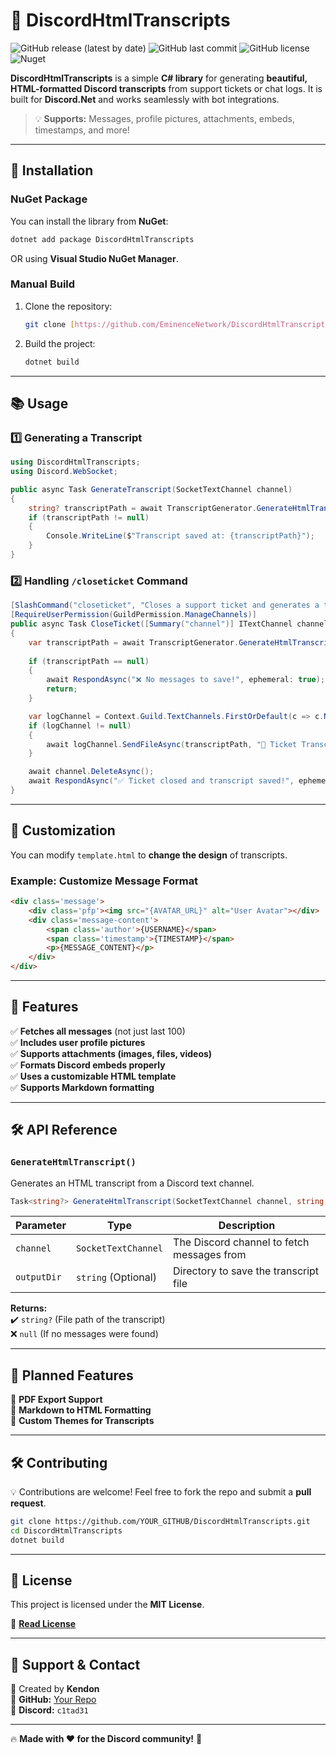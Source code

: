 # 🍿 DiscordHtmlTranscripts

![GitHub release (latest by date)](https://img.shields.io/github/v/release/YOUR_GITHUB/DiscordHtmlTranscripts)
![GitHub last commit](https://img.shields.io/github/last-commit/YOUR_GITHUB/DiscordHtmlTranscripts)
![GitHub license](https://img.shields.io/github/license/YOUR_GITHUB/DiscordHtmlTranscripts)
![Nuget](https://img.shields.io/nuget/v/DiscordHtmlTranscripts?label=NuGet)

**DiscordHtmlTranscripts** is a simple **C# library** for generating **beautiful, HTML-formatted Discord transcripts** from support tickets or chat logs. It is built for **Discord.Net** and works seamlessly with bot integrations.

> 💡 **Supports:** Messages, profile pictures, attachments, embeds, timestamps, and more!

---

## 🚀 **Installation**

### **NuGet Package**
You can install the library from **NuGet**:

```sh
dotnet add package DiscordHtmlTranscripts
```

OR using **Visual Studio NuGet Manager**.

### **Manual Build**
1. Clone the repository:
   ```sh
   git clone [https://github.com/EminenceNetwork/DiscordHtmlTranscripts.git](https://github.com/EminenceNetwork/DiscordHtmlTranscripts.git)
   ```
2. Build the project:
   ```sh
   dotnet build
   ```

---

## 📚 **Usage**

### **1️⃣ Generating a Transcript**
```csharp
using DiscordHtmlTranscripts;
using Discord.WebSocket;

public async Task GenerateTranscript(SocketTextChannel channel)
{
    string? transcriptPath = await TranscriptGenerator.GenerateHtmlTranscript(channel);
    if (transcriptPath != null)
    {
        Console.WriteLine($"Transcript saved at: {transcriptPath}");
    }
}
```

### **2️⃣ Handling `/closeticket` Command**
```csharp
[SlashCommand("closeticket", "Closes a support ticket and generates a transcript.")]
[RequireUserPermission(GuildPermission.ManageChannels)]
public async Task CloseTicket([Summary("channel")] ITextChannel channel)
{
    var transcriptPath = await TranscriptGenerator.GenerateHtmlTranscript((SocketTextChannel)channel);
    
    if (transcriptPath == null)
    {
        await RespondAsync("❌ No messages to save!", ephemeral: true);
        return;
    }

    var logChannel = Context.Guild.TextChannels.FirstOrDefault(c => c.Name.Contains("ticket-logs"));
    if (logChannel != null)
    {
        await logChannel.SendFileAsync(transcriptPath, "📜 Ticket Transcript");
    }

    await channel.DeleteAsync();
    await RespondAsync("✅ Ticket closed and transcript saved!", ephemeral: true);
}
```

---

## 📝 **Customization**
You can modify `template.html` to **change the design** of transcripts.

### **Example: Customize Message Format**
```html
<div class='message'>
    <div class='pfp'><img src="{AVATAR_URL}" alt="User Avatar"></div>
    <div class='message-content'>
        <span class='author'>{USERNAME}</span>
        <span class='timestamp'>{TIMESTAMP}</span>
        <p>{MESSAGE_CONTENT}</p>
    </div>
</div>
```

---

## 🎨 **Features**
✅ **Fetches all messages** (not just last 100)  
✅ **Includes user profile pictures**  
✅ **Supports attachments (images, files, videos)**  
✅ **Formats Discord embeds properly**  
✅ **Uses a customizable HTML template**  
✅ **Supports Markdown formatting**  

---

## 🛠 **API Reference**
### **`GenerateHtmlTranscript()`**
Generates an HTML transcript from a Discord text channel.

```csharp
Task<string?> GenerateHtmlTranscript(SocketTextChannel channel, string outputDir = "transcripts")
```
| Parameter    | Type               | Description                                |
|-------------|------------------|--------------------------------------------|
| `channel`   | `SocketTextChannel` | The Discord channel to fetch messages from |
| `outputDir` | `string` (Optional) | Directory to save the transcript file      |

**Returns:**  
✔️ `string?` (File path of the transcript)  
❌ `null` (If no messages were found)

---

## 🌟 **Planned Features**
📌 **PDF Export Support**  
📌 **Markdown to HTML Formatting**  
📌 **Custom Themes for Transcripts**  

---

## 🛠 **Contributing**
💡 Contributions are welcome! Feel free to fork the repo and submit a **pull request**.

```sh
git clone https://github.com/YOUR_GITHUB/DiscordHtmlTranscripts.git
cd DiscordHtmlTranscripts
dotnet build
```

---

## 📝 **License**
This project is licensed under the **MIT License**.

📜 **[Read License](LICENSE)**

---

## 📱 **Support & Contact**
👤 Created by **Kendon**  
📌 **GitHub:** [Your Repo](https://github.com/EminenceNetwork/DiscordHtmlTranscripts)  
📌 **Discord:** `c1tad31`  

---

🔥 **Made with ❤️ for the Discord community!** 🚀
